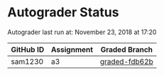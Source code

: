 # Autograder Status
Autograder last run at: November 23, 2018 at 17:20

| GitHub ID | Assignment | Graded Branch |
|-----------|------------|---------------|
| sam1230 | a3 | [graded-fdb62b](https://github.com/Fall2018COMP401-001/a3-sam1230/tree/graded-fdb62b) | 

